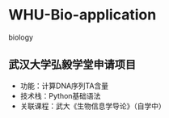 # WHU-Bio-application
biology
## 武汉大学弘毅学堂申请项目
- 功能：计算DNA序列TA含量
- 技术栈：Python基础语法
- 关联课程：武大《生物信息学导论》（自学中）
